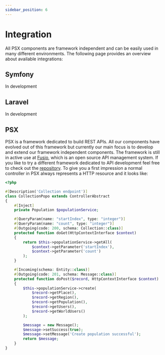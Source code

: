 ```yaml
---
sidebar_position: 6
---
```


# Integration

All PSX components are framework independent and can be easily used in many different environments. The following page
provides an overview about available integrations:

## Symfony

In development

## Laravel

In development

## PSX

PSX is a framework dedicated to build REST APIs. All our components have evolved out of this framework but currently our
main focus is to develop and extend our framework independent components. The framework is still in active use at
[Fusio](https://www.fusio-project.org/), which is an open source API management system. If you like to try a different
framework dedicated to API development feel free to check out the [repository](https://github.com/apioo/psx). To give
you a first impression a normal controller in PSX always represents a HTTP resource and it looks like:

```php
<?php

#[Description('Collection endpoint')]
class CollectionPopo extends ControllerAbstract
{
    #[Inject]
    private Population $populationService;

    #[QueryParam(name: "startIndex", type: "integer")]
    #[QueryParam(name: "count", type: "integer")]
    #[Outgoing(code: 200, schema: Collection::class)]
    protected function doGet(HttpContextInterface $context)
    {
        return $this->populationService->getAll(
            $context->getParameter('startIndex'),
            $context->getParameter('count')
        );
    }

    #[Incoming(schema: Entity::class)]
    #[Outgoing(code: 201, schema: Message::class)]
    protected function doPost($record, HttpContextInterface $context)
    {
        $this->populationService->create(
            $record->getPlace(),
            $record->getRegion(),
            $record->getPopulation(),
            $record->getUsers(),
            $record->getWorldUsers()
        );

        $message = new Message();
        $message->setSuccess(true);
        $message->setMessage('Create population successful');
        return $message;
    }
}

```
